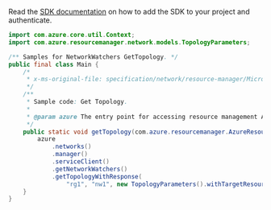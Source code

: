 Read the [SDK documentation](https://github.com/Azure/azure-sdk-for-java/blob/azure-resourcemanager_2.10.0/sdk/resourcemanager/azure-resourcemanager/README.md) on how to add the SDK to your project and authenticate.

```java
import com.azure.core.util.Context;
import com.azure.resourcemanager.network.models.TopologyParameters;

/** Samples for NetworkWatchers GetTopology. */
public final class Main {
    /*
     * x-ms-original-file: specification/network/resource-manager/Microsoft.Network/stable/2021-05-01/examples/NetworkWatcherTopologyGet.json
     */
    /**
     * Sample code: Get Topology.
     *
     * @param azure The entry point for accessing resource management APIs in Azure.
     */
    public static void getTopology(com.azure.resourcemanager.AzureResourceManager azure) {
        azure
            .networks()
            .manager()
            .serviceClient()
            .getNetworkWatchers()
            .getTopologyWithResponse(
                "rg1", "nw1", new TopologyParameters().withTargetResourceGroupName("rg2"), Context.NONE);
    }
}
```
